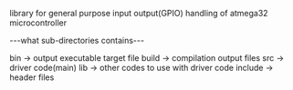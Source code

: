 library for general purpose input output(GPIO) handling of atmega32 microcontroller

---what sub-directories contains---

bin ->  output executable target file
build -> compilation output files
src -> driver code(main)
lib -> other codes to use with driver code
include -> header files
